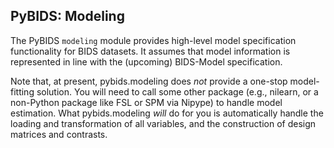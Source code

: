 ## PyBIDS: Modeling

The PyBIDS `modeling` module provides high-level model specification functionality for BIDS datasets. It assumes that model information is represented in line with the (upcoming) BIDS-Model specification.

Note that, at present, pybids.modeling does *not* provide a one-stop model-fitting solution. You will need to call some other package (e.g., nilearn, or a non-Python package like FSL or SPM via Nipype) to handle model estimation. What pybids.modeling *will* do for you is automatically handle the loading and transformation of all variables, and the construction of design matrices and contrasts.
